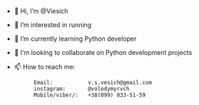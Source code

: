 - 👋 Hi, I’m @Viesich
- 👀 I’m interested in running
- 🌱 I’m currently learning Python developer
- 💞️ I'm looking to collaborate on Python development projects
- 📫 How to reach me:
  
            Email:           v.s.vesich@gmail.com
            instagram:       @volodymyrvch
            Mobile/viber/:   +38(099) 033-51-59
          

<!---
Viesich/Viesich is a ✨ special ✨ repository because its `README.md` (this file) appears on your GitHub profile.
You can click the Preview link to take a look at your changes.
--->
